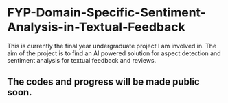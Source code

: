 # FYP-Domain-Specific-Sentiment-Analysis-in-Textual-Feedback

This is currently the final year undergraduate project I am involved in. The aim of the project is to find an AI powered solution for aspect detection and sentiment analysis for textual feedback and reviews.


## The codes and progress will be made public soon.

